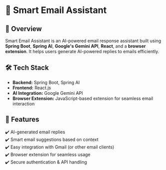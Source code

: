 # 📨 Smart Email Assistant

## 🚀 Overview  
Smart Email Assistant is an AI-powered email response assistant built using **Spring Boot**, **Spring AI**, **Google's Gemini API**, **React**, and a **browser extension**. It helps users generate AI-powered replies to emails efficiently.

## 🛠️ Tech Stack  
- **Backend:** Spring Boot, Spring AI  
- **Frontend:** React.js  
- **AI Integration:** Google Gemini API  
- **Browser Extension:** JavaScript-based extension for seamless email interaction  

## 📌 Features  
✔️ AI-generated email replies  
✔️ Smart email suggestions based on context  
✔️ Easy integration with Gmail (or other email clients)  
✔️ Browser extension for seamless usage  
✔️ Secure authentication & API handling  

